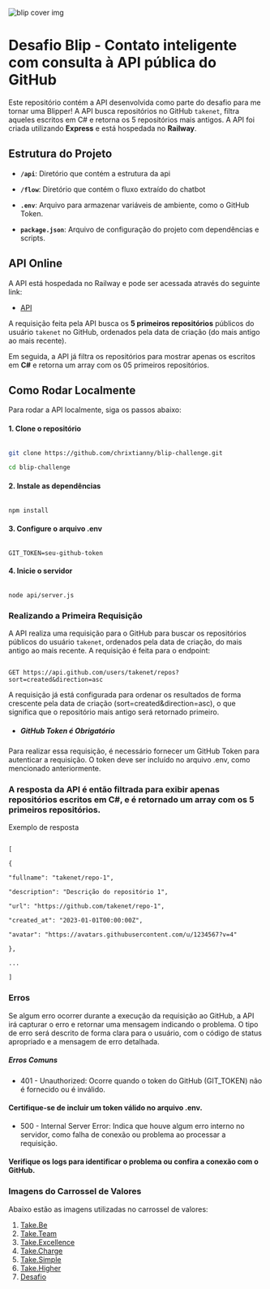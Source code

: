 ![blip cover img](https://i.ibb.co/4tgV4r9/blip-img.png)
# Desafio Blip - Contato inteligente com consulta à API pública do GitHub

  

Este repositório contém a API desenvolvida como parte do desafio para me tornar uma Blipper! A API busca repositórios no GitHub `takenet`, filtra aqueles escritos em C# e retorna os 5 repositórios mais antigos. A API foi criada utilizando **Express** e está hospedada no **Railway**.

  

## Estrutura do Projeto

  

- **`/api`**: Diretório que contém a estrutura da api

- **`/flow`**: Diretório que contém o fluxo extraído do chatbot

- **`.env`**: Arquivo para armazenar variáveis de ambiente, como o GitHub Token.

- **`package.json`**: Arquivo de configuração do projeto com dependências e scripts.

  

## API Online

  

A API está hospedada no Railway e pode ser acessada através do seguinte link:

  

- [API](https://blip-challenge-production.up.railway.app/repos)

  

A requisição feita pela API busca os **5 primeiros repositórios** públicos do usuário `takenet` no GitHub, ordenados pela data de criação (do mais antigo ao mais recente).

Em seguida, a API já filtra os repositórios para mostrar apenas os escritos em **C#** e retorna um array com os 05 primeiros repositórios.

  

## Como Rodar Localmente

  

Para rodar a API localmente, siga os passos abaixo:

  

#### 1. Clone o repositório

  

```bash

git clone https://github.com/chrixtianny/blip-challenge.git

cd blip-challenge

```

#### 2. Instale as dependências

```bash

npm install

```

  

#### 3. Configure o arquivo .env

```

GIT_TOKEN=seu-github-token

```

#### 4. Inicie o servidor

```

node api/server.js

```

  

### Realizando a Primeira Requisição

  

A API realiza uma requisição para o GitHub para buscar os repositórios públicos do usuário `takenet`, ordenados pela data de criação, do mais antigo ao mais recente. A requisição é feita para o endpoint:

  

```http

GET https://api.github.com/users/takenet/repos?sort=created&direction=asc

```

A requisição já está configurada para ordenar os resultados de forma crescente pela data de criação (sort=created&direction=asc), o que significa que o repositório mais antigo será retornado primeiro.

  

- ##### GitHub Token é Obrigatório

Para realizar essa requisição, é necessário fornecer um GitHub Token para autenticar a requisição. O token deve ser incluído no arquivo .env, como mencionado anteriormente.

  

### A resposta da API é então filtrada para exibir apenas repositórios escritos em C#, e é retornado um array com os 5 primeiros repositórios.

Exemplo de resposta

```array

[

{

"fullname": "takenet/repo-1",

"description": "Descrição do repositório 1",

"url": "https://github.com/takenet/repo-1",

"created_at": "2023-01-01T00:00:00Z",

"avatar": "https://avatars.githubusercontent.com/u/1234567?v=4"

},

...

]

```

  

### Erros

  

Se algum erro ocorrer durante a execução da requisição ao GitHub, a API irá capturar o erro e retornar uma mensagem indicando o problema. O tipo de erro será descrito de forma clara para o usuário, com o código de status apropriado e a mensagem de erro detalhada.
##### Erros Comuns
- 401 - Unauthorized:
Ocorre quando o token do GitHub (GIT_TOKEN) não é fornecido ou é inválido.
#### Certifique-se de incluir um token válido no arquivo .env.

- 500 - Internal Server Error:
Indica que houve algum erro interno no servidor, como falha de conexão ou problema ao processar a requisição.
#### Verifique os logs para identificar o problema ou confira a conexão com o GitHub.

### Imagens do Carrossel de Valores

Abaixo estão as imagens utilizadas no carrossel de valores:

1. [Take.Be](https://i.ibb.co/FXq6Qjr/Component-1.png)
2. [Take.Team](https://i.ibb.co/WPf9NWn/Component-2.png)
3. [Take.Excellence](https://i.ibb.co/126qYF1/Component-3.png)
4. [Take.Charge](https://i.ibb.co/s5WTKQL/Component-4.png)
5. [Take.Simple](https://i.ibb.co/X5YVwmM/Component-5.png)
6. [Take.Higher](https://i.ibb.co/Rcsds7w/Component-6.png)
7. [Desafio](https://i.ibb.co/NLmVr39/Component-7.png)
